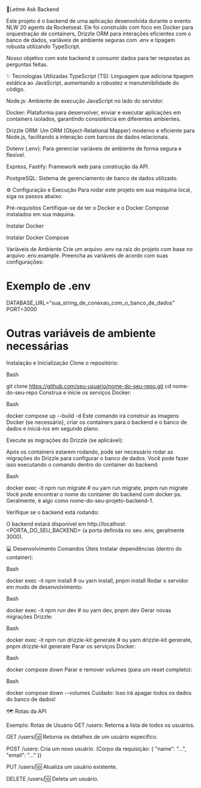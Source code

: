 🚀Letme Ask Backend

Este projeto é o backend de uma aplicação desenvolvida durante o evento NLW 20 agents da Rocketseat. Ele foi construído com foco em Docker para orquestração de containers, Drizzle ORM para interações eficientes com o banco de dados, variáveis de ambiente seguras com .env e tipagem robusta utilizando TypeScript.

Nosso objetivo com este backend é consumir dados para ter respostas as perguntas feitas.

✨ Tecnologias Utilizadas
TypeScript (TS): Linguagem que adiciona tipagem estática ao JavaScript, aumentando a robustez e manutenibilidade do código.

Node.js: Ambiente de execução JavaScript no lado do servidor.

Docker: Plataforma para desenvolver, enviar e executar aplicações em containers isolados, garantindo consistência em diferentes ambientes.

Drizzle ORM: Um ORM (Object-Relational Mapper) moderno e eficiente para Node.js, facilitando a interação com bancos de dados relacionais.

Dotenv (.env): Para gerenciar variáveis de ambiente de forma segura e flexível.

Express, Fastify: Framework web para construção da API.

PostgreSQL: Sistema de gerenciamento de banco de dados utilizado.

⚙️ Configuração e Execução
Para rodar este projeto em sua máquina local, siga os passos abaixo:

Pré-requisitos
Certifique-se de ter o Docker e o Docker Compose instalados em sua máquina.

Instalar Docker

Instalar Docker Compose

Variáveis de Ambiente
Crie um arquivo .env na raiz do projeto com base no arquivo .env.example. Preencha as variáveis de acordo com suas configurações:

# Exemplo de .env
DATABASE_URL="sua_string_de_conexao_com_o_banco_de_dados"
PORT=3000
# Outras variáveis de ambiente necessárias
Instalação e Inicialização
Clone o repositório:

Bash

git clone https://github.com/seu-usuario/nome-do-seu-repo.git
cd nome-do-seu-repo
Construa e inicie os serviços Docker:

Bash

docker compose up --build -d
Este comando irá construir as imagens Docker (se necessário), criar os containers para o backend e o banco de dados e iniciá-los em segundo plano.

Execute as migrações do Drizzle (se aplicável):

Após os containers estarem rodando, pode ser necessário rodar as migrações do Drizzle para configurar o banco de dados. Você pode fazer isso executando o comando dentro do container do backend:

Bash

docker exec -it <nome-do-container-backend> npm run migrate # ou yarn run migrate, pnpm run migrate
Você pode encontrar o nome do container do backend com docker ps. Geralmente, é algo como nome-do-seu-projeto-backend-1.

Verifique se o backend está rodando:

O backend estará disponível em http://localhost:<PORTA_DO_SEU_BACKEND> (a porta definida no seu .env, geralmente 3000).

💻 Desenvolvimento
Comandos Úteis
Instalar dependências (dentro do container):

Bash

docker exec -it <nome-do-container-backend> npm install # ou yarn install, pnpm install
Rodar o servidor em modo de desenvolvimento:

Bash

docker exec -it <nome-do-container-backend> npm run dev # ou yarn dev, pnpm dev
Gerar novas migrações Drizzle:

Bash

docker exec -it <nome-do-container-backend> npm run drizzle-kit generate # ou yarn drizzle-kit generate, pnpm drizzle-kit generate
Parar os serviços Docker:

Bash

docker compose down
Parar e remover volumes (para um reset completo):

Bash

docker compose down --volumes
Cuidado: Isso irá apagar todos os dados do banco de dados!

🗺️ Rotas da API

Exemplo: Rotas de Usuário
GET /users: Retorna a lista de todos os usuários.

GET /users/:id: Retorna os detalhes de um usuário específico.

POST /users: Cria um novo usuário. (Corpo da requisição: { "name": "...", "email": "..." })

PUT /users/:id: Atualiza um usuário existente.

DELETE /users/:id: Deleta um usuário.
